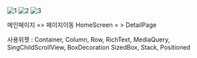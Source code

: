 ![1](https://user-images.githubusercontent.com/67583080/119219581-3b693e80-bb21-11eb-861b-3c38c21e116f.PNG)
![2](https://user-images.githubusercontent.com/67583080/119219582-3c9a6b80-bb21-11eb-9d1c-88691b2a999e.PNG)
![3](https://user-images.githubusercontent.com/67583080/119219583-3c9a6b80-bb21-11eb-86f1-f83a3bf8e451.PNG)

메인페이지 => 페이지이동 HomeScreen = > DetailPage


사용위젯 : Container, Column, Row, RichText, MediaQuery, SingChildScrollView, BoxDecoration
          SizedBox, Stack, Positioned
